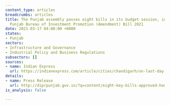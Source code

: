 ```yaml
---
content_type: articles
breadcrumbs: articles
title: The Punjab assembly passes eight bills in its budget session, including the
  Punjab Bureau of Investment Promotion (Amendment) Bill 2021
date: 2021-03-17 04:00:00 +0000
states:
- Punjab
sectors:
- Infrastructure and Governance
- Industrial Policy and Business Regulations
subsectors: []
sources:
- name: Indian Express
  url: https://indianexpress.com/article/cities/chandigarh/on-last-day-punjab-house-clears-11-bills-aap-members-tear-copies-walk-out-7222800/
details:
- name: Press Release
  url: http://diprpunjab.gov.in/?q=content/eight-key-bills-approved-house-during-budget-session-punjab-vidhan-sabha
is_analysis: false

---
```


